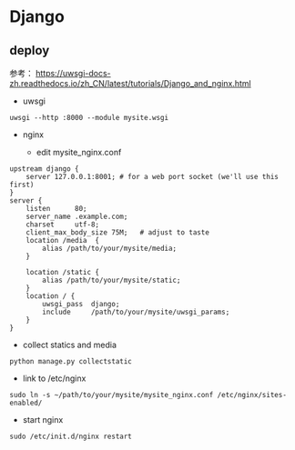 # Django

## deploy

参考： https://uwsgi-docs-zh.readthedocs.io/zh_CN/latest/tutorials/Django_and_nginx.html

- uwsgi

```
uwsgi --http :8000 --module mysite.wsgi
```

- nginx

  - edit mysite_nginx.conf

```
upstream django {
    server 127.0.0.1:8001; # for a web port socket (we'll use this first)
}
server {
    listen      80;
    server_name .example.com; 
    charset     utf-8;
    client_max_body_size 75M;   # adjust to taste
    location /media  {
        alias /path/to/your/mysite/media;  
    }

    location /static {
        alias /path/to/your/mysite/static; 
    }
    location / {
        uwsgi_pass  django;
        include     /path/to/your/mysite/uwsgi_params; 
    }
}
```

  - collect statics and media
  
  ```
  python manage.py collectstatic
  ```
  
  - link to /etc/nginx
  
  ```
  sudo ln -s ~/path/to/your/mysite/mysite_nginx.conf /etc/nginx/sites-enabled/
  ```
  
  - start nginx
  
  ```
  sudo /etc/init.d/nginx restart
  ```
